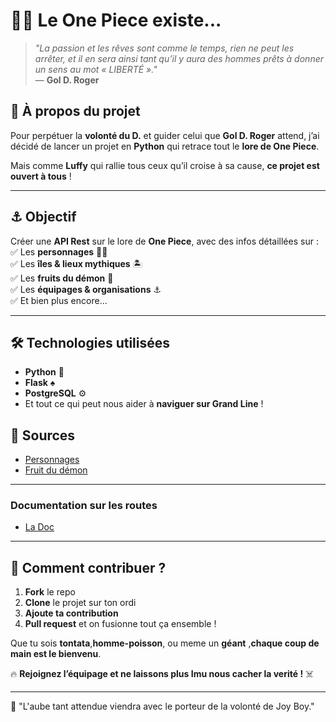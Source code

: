 # 🏴‍☠️ Le One Piece existe...

> _"La passion et les rêves sont comme le temps, rien ne peut les arrêter, et il en sera ainsi tant qu’il y aura des hommes prêts à donner un sens au mot « LIBERTÉ »."_  
> — **Gol D. Roger**

## 📜 À propos du projet

Pour perpétuer la **volonté du D.** et guider celui que **Gol D. Roger** attend, j’ai décidé de lancer un projet en **Python** qui retrace tout le **lore de One Piece**.

Mais comme **Luffy** qui rallie tous ceux qu’il croise à sa cause, **ce projet est ouvert à tous** !

---

## ⚓ Objectif

Créer une **API Rest** sur le lore de **One Piece**, avec des infos détaillées sur :  
✅ Les **personnages** 🏴‍☠️  
✅ Les **îles & lieux mythiques** 🏝️  
✅ Les **fruits du démon** 🍇  
✅ Les **équipages & organisations** ⚓  
✅ Et bien plus encore...

---

## 🛠️ Technologies utilisées

- **Python** 🐍
- **Flask** ♠
- **PostgreSQL** ⚙
- Et tout ce qui peut nous aider à **naviguer sur Grand Line** !

## 📙 Sources

- [Personnages](https://fr.wikipedia.org/wiki/Personnages_de_One_Piece#Liste_des_primes)
- [Fruit du démon](https://www.reddit.com/r/OnePiece/comments/1gkr07k/devil_fruit_list/?show=original)

---

### Documentation sur les routes

- [La Doc](https://github.com/Usodabada23/one-piece-exist/tree/main/public/documentation/api)

---

## 🚀 Comment contribuer ?

1. **Fork** le repo
2. **Clone** le projet sur ton ordi
3. **Ajoute ta contribution**
4. **Pull request** et on fusionne tout ça ensemble !

Que tu sois **tontata**,**homme-poisson**, ou meme un **géant** ,**chaque coup de main est le bienvenu**.

🔥 **Rejoignez l’équipage et ne laissons plus Imu nous cacher la verité !** ☠️

---

🌅 "L'aube tant attendue viendra avec le porteur de la volonté de Joy Boy."
